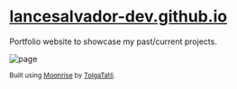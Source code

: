# [lancesalvador-dev.github.io](https://lancesalvador-dev.github.io)
Portfolio website to showcase my past/current projects.

![page](https://github.com/user-attachments/assets/c5bd2343-5c18-4890-8ed6-94e4f1efecdd)

<sub>Built using [Moonrise](https://github.com/TolgaTatli/Moonrise) by [TolgaTatli](https://github.com/TolgaTatli/).</sub> 
